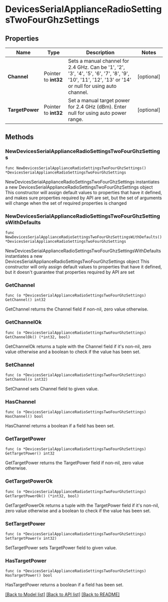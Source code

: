# DevicesSerialApplianceRadioSettingsTwoFourGhzSettings

## Properties

Name | Type | Description | Notes
------------ | ------------- | ------------- | -------------
**Channel** | Pointer to **int32** | Sets a manual channel for 2.4 GHz. Can be &#39;1&#39;, &#39;2&#39;, &#39;3&#39;, &#39;4&#39;, &#39;5&#39;, &#39;6&#39;, &#39;7&#39;, &#39;8&#39;, &#39;9&#39;, &#39;10&#39;, &#39;11&#39;, &#39;12&#39;, &#39;13&#39; or &#39;14&#39; or null for using auto channel. | [optional] 
**TargetPower** | Pointer to **int32** | Set a manual target power for 2.4 GHz (dBm). Enter null for using auto power range. | [optional] 

## Methods

### NewDevicesSerialApplianceRadioSettingsTwoFourGhzSettings

`func NewDevicesSerialApplianceRadioSettingsTwoFourGhzSettings() *DevicesSerialApplianceRadioSettingsTwoFourGhzSettings`

NewDevicesSerialApplianceRadioSettingsTwoFourGhzSettings instantiates a new DevicesSerialApplianceRadioSettingsTwoFourGhzSettings object
This constructor will assign default values to properties that have it defined,
and makes sure properties required by API are set, but the set of arguments
will change when the set of required properties is changed

### NewDevicesSerialApplianceRadioSettingsTwoFourGhzSettingsWithDefaults

`func NewDevicesSerialApplianceRadioSettingsTwoFourGhzSettingsWithDefaults() *DevicesSerialApplianceRadioSettingsTwoFourGhzSettings`

NewDevicesSerialApplianceRadioSettingsTwoFourGhzSettingsWithDefaults instantiates a new DevicesSerialApplianceRadioSettingsTwoFourGhzSettings object
This constructor will only assign default values to properties that have it defined,
but it doesn't guarantee that properties required by API are set

### GetChannel

`func (o *DevicesSerialApplianceRadioSettingsTwoFourGhzSettings) GetChannel() int32`

GetChannel returns the Channel field if non-nil, zero value otherwise.

### GetChannelOk

`func (o *DevicesSerialApplianceRadioSettingsTwoFourGhzSettings) GetChannelOk() (*int32, bool)`

GetChannelOk returns a tuple with the Channel field if it's non-nil, zero value otherwise
and a boolean to check if the value has been set.

### SetChannel

`func (o *DevicesSerialApplianceRadioSettingsTwoFourGhzSettings) SetChannel(v int32)`

SetChannel sets Channel field to given value.

### HasChannel

`func (o *DevicesSerialApplianceRadioSettingsTwoFourGhzSettings) HasChannel() bool`

HasChannel returns a boolean if a field has been set.

### GetTargetPower

`func (o *DevicesSerialApplianceRadioSettingsTwoFourGhzSettings) GetTargetPower() int32`

GetTargetPower returns the TargetPower field if non-nil, zero value otherwise.

### GetTargetPowerOk

`func (o *DevicesSerialApplianceRadioSettingsTwoFourGhzSettings) GetTargetPowerOk() (*int32, bool)`

GetTargetPowerOk returns a tuple with the TargetPower field if it's non-nil, zero value otherwise
and a boolean to check if the value has been set.

### SetTargetPower

`func (o *DevicesSerialApplianceRadioSettingsTwoFourGhzSettings) SetTargetPower(v int32)`

SetTargetPower sets TargetPower field to given value.

### HasTargetPower

`func (o *DevicesSerialApplianceRadioSettingsTwoFourGhzSettings) HasTargetPower() bool`

HasTargetPower returns a boolean if a field has been set.


[[Back to Model list]](../README.md#documentation-for-models) [[Back to API list]](../README.md#documentation-for-api-endpoints) [[Back to README]](../README.md)


